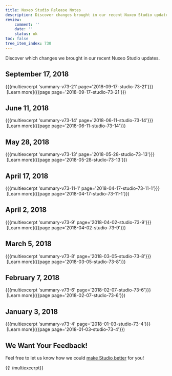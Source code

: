 ```yaml
---
title: Nuxeo Studio Release Notes
description: Discover changes brought in our recent Nuxeo Studio updates.
review:
    comment: ''
    date: ''
    status: ok
toc: false
tree_item_index: 730
---
```


Discover which changes we brought in our recent Nuxeo Studio updates.

## September 17, 2018
{{{multiexcerpt 'summary-v73-21' page='2018-09-17-studio-73-21'}}}
<i class="fa fa-long-arrow-right" aria-hidden="true"></i>&nbsp;[Learn more]({{page page='2018-09-17-studio-73-21'}})

## June 11, 2018
{{{multiexcerpt 'summary-v73-14' page='2018-06-11-studio-73-14'}}}
<i class="fa fa-long-arrow-right" aria-hidden="true"></i>&nbsp;[Learn more]({{page page='2018-06-11-studio-73-14'}})

## May 28, 2018
{{{multiexcerpt 'summary-v73-13' page='2018-05-28-studio-73-13'}}}
<i class="fa fa-long-arrow-right" aria-hidden="true"></i>&nbsp;[Learn more]({{page page='2018-05-28-studio-73-13'}})

## April 17, 2018
{{{multiexcerpt 'summary-v73-11-1' page='2018-04-17-studio-73-11-1'}}}
<i class="fa fa-long-arrow-right" aria-hidden="true"></i>&nbsp;[Learn more]({{page page='2018-04-17-studio-73-11-1'}})

## April 2, 2018
{{{multiexcerpt 'summary-v73-9' page='2018-04-02-studio-73-9'}}}
<i class="fa fa-long-arrow-right" aria-hidden="true"></i>&nbsp;[Learn more]({{page page='2018-04-02-studio-73-9'}})

## March 5, 2018
{{{multiexcerpt 'summary-v73-8' page='2018-03-05-studio-73-8'}}}
<i class="fa fa-long-arrow-right" aria-hidden="true"></i>&nbsp;[Learn more]({{page page='2018-03-05-studio-73-8'}})

## February 7, 2018
{{{multiexcerpt 'summary-v73-6' page='2018-02-07-studio-73-6'}}}
<i class="fa fa-long-arrow-right" aria-hidden="true"></i>&nbsp;[Learn more]({{page page='2018-02-07-studio-73-6'}})

## January 3, 2018
{{{multiexcerpt 'summary-v73-4' page='2018-01-03-studio-73-4'}}}
<i class="fa fa-long-arrow-right" aria-hidden="true"></i>&nbsp;[Learn more]({{page page='2018-01-03-studio-73-4'}})

## We Want Your Feedback!
Feel free to let us know how we could <a href="https://portal.prodpad.com/eb062eda-6d54-11e7-8513-22000a2145da" target="_blank">make Studio better</a> for you!

{{! /multiexcerpt}}
